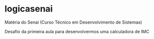 # logicasenai
Matéria do Senai (Curso Técnico em Desenvolvimento de Sistemas)

Desafio da primeira aula para desenvolvermos uma calculadora de IMC
